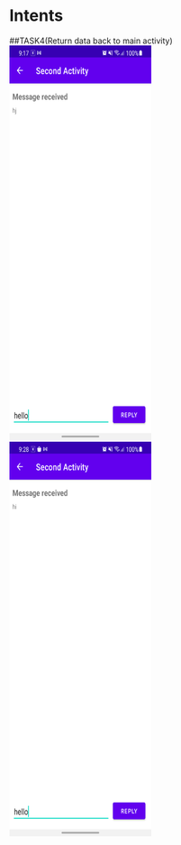 Intents
==========================
##TASK4(Return data back to main activity)
<img height="700" width="50%" src="screenshot/tsk5.png"><br>
<img height="700" width="50%" src="screenshot/tsk6.png"><br>